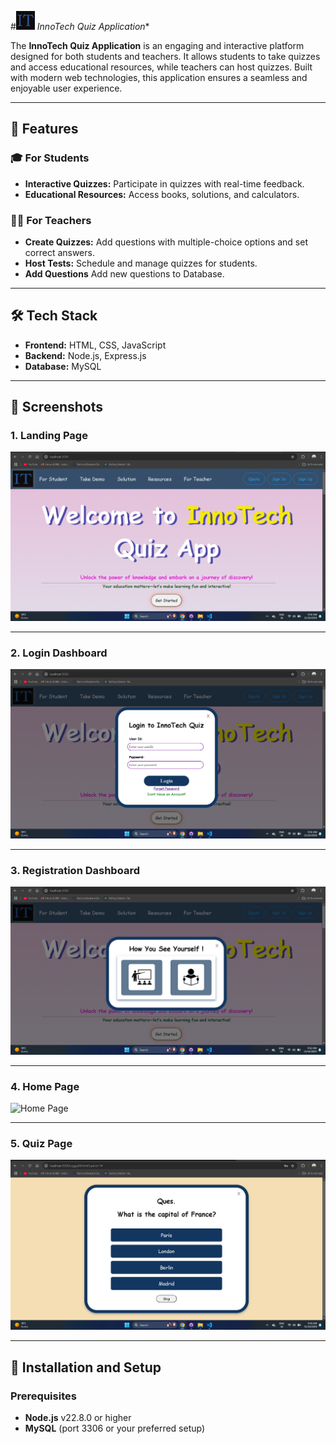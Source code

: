 
#<img src="https://github.com/balramshukla003/Quiz_App-InnoTech/blob/main/Screenshots/Logo.png?raw=true" alt="InnoTech Logo" width="30" height="30"> *InnoTech Quiz Application**

The **InnoTech Quiz Application** is an engaging and interactive platform designed for both students and teachers. It allows students to take quizzes and access educational resources, while teachers can host quizzes. Built with modern web technologies, this application ensures a seamless and enjoyable user experience.

---

## 🚀 **Features**

### 🎓 **For Students**
- **Interactive Quizzes:** Participate in quizzes with real-time feedback.
- **Educational Resources:** Access books, solutions, and calculators.

### 🧑‍🏫 **For Teachers**
- **Create Quizzes:** Add questions with multiple-choice options and set correct answers.
- **Host Tests:** Schedule and manage quizzes for students.
- **Add Questions** Add new questions to Database.

---

## 🛠️ **Tech Stack**
- **Frontend:** HTML, CSS, JavaScript
- **Backend:** Node.js, Express.js
- **Database:** MySQL

---

## 📸 **Screenshots**

### **1. Landing Page**
![Landing Page](https://github.com/balramshukla003/Quiz_App-InnoTech/blob/main/Screenshots/landing.png?raw=true)

---

### **2. Login Dashboard**
![Login Dashboard](https://github.com/balramshukla003/Quiz_App-InnoTech/blob/main/Screenshots/login.png?raw=true)

---

### **3. Registration Dashboard**
![Registration Dashboard](https://github.com/balramshukla003/Quiz_App-InnoTech/blob/main/Screenshots/registeration.png?raw=true)

---

### **4. Home Page**
![Home Page](https://github.com/balramshukla003/Quiz_App-InnoTech/blob/main/Screenshots/home.png?raw=true)

---

### **5. Quiz Page**
![Quiz Page](https://github.com/balramshukla003/Quiz_App-InnoTech/blob/main/Screenshots/quiz%20page.png?raw=true)

---

## 🔗 **Installation and Setup**

### Prerequisites
- **Node.js** v22.8.0 or higher
- **MySQL** (port 3306 or your preferred setup)

